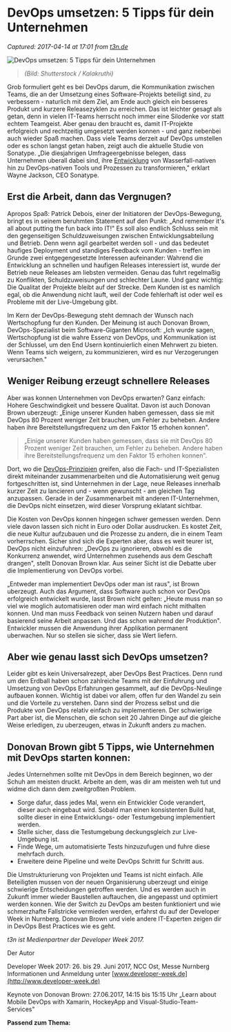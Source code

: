 # DevOps umsetzen: 5 Tipps für dein Unternehmen

_Captured: 2017-04-14 at 17:01 from [t3n.de](http://t3n.de/news/devops-umsetzen-tipps-814845/)_

![    DevOps umsetzen: 5 Tipps für dein Unternehmen
](http://img.t3n.sc/news/wp-content/uploads/2017/04/devops.jpg?auto=compress%2Cformat&fit=crop&fm=jpg&h=347&ixlib=php-1.1.0&q=65&w=620&s=f88183b09f0b0ab1283581385a1ab54e)

> _(Bild: Shutterstock / Kalakruthi)_

Grob formuliert geht es bei DevOps darum, die Kommunikation zwischen Teams, die an der Umsetzung eines Software-Projekts beteiligt sind, zu verbessern - naturlich mit dem Ziel, am Ende auch gleich ein besseres Produkt und kurzere Releasezyklen zu erreichen. Das ist leichter gesagt als getan, denn in vielen IT-Teams herrscht noch immer eine Silodenke vor statt echtem Teamgeist. Aber genau den braucht es, damit IT-Projekte erfolgreich und rechtzeitig umgesetzt werden konnen - und ganz nebenbei auch wieder Spaß machen. Dass viele Teams derzeit auf DevOps umstellen oder es schon langst getan haben, zeigt auch die aktuelle Studie von Sonatype. „Die diesjahrigen Umfrageergebnisse belegen, dass Unternehmen uberall dabei sind, ihre [Entwicklung](http://t3n.de/tag/webentwicklung) von Wasserfall-nativen hin zu DevOps-nativen Tools und Prozessen zu transformieren," erklart Wayne Jackson, CEO Sonatype.

## Erst die Arbeit, dann das Vergnugen?

Apropos Spaß: Patrick Debois, einer der Initiatoren der DevOps-Bewegung, bringt es in seinem beruhmten Statement auf den Punkt: „And remember it's all about putting the fun back into IT!" Es soll also endlich Schluss sein mit den gegenseitigen Schuldzuweisungen zwischen Entwicklungsabteilung und Betrieb. Denn wenn agil gearbeitet werden soll - und das bedeutet haufiges Deployment und standiges Feedback vom Kunden - treffen im Grunde zwei entgegengesetzte Interessen aufeinander: Wahrend die Entwicklung an schnellen und haufigen Releases interessiert ist, wurde der Betrieb neue Releases am liebsten vermeiden. Genau das fuhrt regelmaßig zu Konflikten, Schuldzuweisungen und schlechter Laune. Und ganz wichtig: Die Qualitat der Projekte bleibt auf der Strecke. Dem Kunden ist es namlich egal, ob die Anwendung nicht lauft, weil der Code fehlerhaft ist oder weil es Probleme mit der Live-Umgebung gibt.

Im Kern der DevOps-Bewegung steht demnach der Wunsch nach Wertschopfung fur den Kunden. Der Meinung ist auch Donovan Brown, DevOps-Spezialist beim Software-Giganten Microsoft: „Ich wurde sagen, Wertschopfung ist die wahre Essenz von DevOps, und Kommunikation ist der Schlussel, um den End Usern kontinuierlich einen Mehrwert zu bieten. Wenn Teams sich weigern, zu kommunizieren, wird es nur Verzogerungen verursachen."

## Weniger Reibung erzeugt schnellere Releases

Aber was konnen Unternehmen von DevOps erwarten? Ganz einfach: Hohere Geschwindigkeit und bessere Qualitat. Davon ist auch Donovan Brown uberzeugt: „Einige unserer Kunden haben gemessen, dass sie mit DevOps 80 Prozent weniger Zeit brauchen, um Fehler zu beheben. Andere haben ihre Bereitstellungsfrequenz um den Faktor 15 erhohen konnen".

> „Einige unserer Kunden haben gemessen, dass sie mit DevOps 80 Prozent weniger Zeit brauchen, um Fehler zu beheben. Andere haben ihre Bereitstellungsfrequenz um den Faktor 15 erhohen konnen".

Dort, wo die [DevOps-Prinzipien](http://t3n.de/news/was-bedeutet-eigentlich-devops-723440/) greifen, also die Fach- und IT-Spezialisten direkt miteinander zusammenarbeiten und die Automatisierung weit genug fortgeschritten ist, sind Unternehmen in der Lage, neue Releases innerhalb kurzer Zeit zu lancieren und - wenn gewunscht - am gleichen Tag anzupassen. Gerade in der Zusammenarbeit mit anderen IT-Unternehmen, die DevOps nicht einsetzen, wird dieser Vorsprung eklatant sichtbar.

Die Kosten von DevOps konnen hingegen schwer gemessen werden. Denn viele davon lassen sich nicht in Euro oder Dollar ausdrucken. Es kostet Zeit, die neue Kultur aufzubauen und die Prozesse zu andern, die in einem Team vorherrschen. Sicher sind sich die Experten aber, dass es weit teurer ist, DevOps nicht einzufuhren: „DevOps zu ignorieren, obwohl es die Konkurrenz anwendet, wird Unternehmen zusehends aus dem Geschaft drangen", stellt Donovan Brown klar. Aus seiner Sicht ist die Debatte uber die Implementierung von DevOps vorbei.

„Entweder man implementiert DevOps oder man ist raus", ist Brown uberzeugt. Auch das Argument, dass Software auch schon vor DevOps erfolgreich entwickelt wurde, lasst Brown nicht gelten: „Heute muss man so viel wie moglich automatisieren oder man wird einfach nicht mithalten konnen. Und man muss Feedback von seinen Nutzern haben und darauf basierend seine Arbeit anpassen. Und das schon wahrend der Produktion". Entwickler mussen die Anwendung ihrer Applikation permanent uberwachen. Nur so stellen sie sicher, dass sie Wert liefern.

  


## Aber wie genau lasst sich DevOps umsetzen?

Leider gibt es kein Universalrezept, aber DevOps Best Practices. Denn rund um den Erdball haben schon zahlreiche Teams mit der Einfuhrung und Umsetzung von DevOps Erfahrungen gesammelt, auf die DevOps-Neulinge aufbauen konnen. Wichtig ist dabei vor allem, offen fur den Wandel zu sein und die Vorteile zu verstehen. Dann sind der Prozess selbst und die Produkte von DevOps relativ einfach zu implementieren. Der schwierige Part aber ist, die Menschen, die schon seit 20 Jahren Dinge auf die gleiche Weise erledigen, zu uberzeugen, etwas in Zukunft anders zu machen.

## Donovan Brown gibt 5 Tipps, wie Unternehmen mit DevOps starten konnen:

Jedes Unternehmen sollte mit DevOps in dem Bereich beginnen, wo der Schuh am meisten druckt. Arbeite an dem, was dir am meisten weh tut und widme dich dann dem zweitgroßten Problem.

  * Sorge dafur, dass jedes Mal, wenn ein Entwickler Code verandert, dieser auch eingebaut wird. Sobald man einen konsistenten Build hat, sollte dieser in eine Entwicklungs- oder Testumgebung implementiert werden.
  * Stelle sicher, dass die Testumgebung deckungsgleich zur Live-Umgebung ist.
  * Finde Wege, um automatisierte Tests hinzuzufugen und fuhre diese mehrfach durch.
  * Erweitere deine Pipeline und weite DevOps Schritt fur Schritt aus.

Die Umstrukturierung von Projekten und Teams ist nicht einfach. Alle Beteiligten mussen von der neuen Organisierung uberzeugt und einige schwierige Entscheidungen getroffen werden. Und es werden auch in Zukunft immer wieder Baustellen auftauchen, die angepasst und optimiert werden konnen. Wie der Switch zu DevOps am besten funktioniert und wie schmerzhafte Fallstricke vermieden werden, erfahrst du auf der Developer Week in Nurnberg. Donovan Brown und viele andere IT-Experten zeigen dir in DevOps Best Practices wie es geht.

_t3n ist Medienpartner der Developer Week 2017._

Der Autor

Developer Week 2017: 26. bis 29. Juni 2017, NCC Ost, Messe Nurnberg Informationen und Anmeldung unter [www.developer-week.de](http://www.developer-week.de)

Keynote von Donovan Brown: 27.06.2017, 14:15 bis 15:15 Uhr „Learn about Mobile DevOps with Xamarin, HockeyApp and Visual-Studio-Team-Services"

**Passend zum Thema:**
